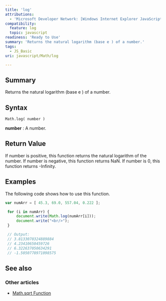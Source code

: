 ```yaml
---
title: 'log'
attributions:
  - 'Microsoft Developer Network: [Windows Internet Explorer JavaScript reference Article](http://msdn.microsoft.com/en-us/library/ie/yek4tbz0%28v=vs.94%29.aspx)'
compatibility:
  feature: log
  topic: javascript
readiness: 'Ready to Use'
summary: 'Returns the natural logarithm (base e ) of a number.'
tags:
  - JS_Basic
uri: javascript/Math/log

---
```

## Summary

Returns the natural logarithm (base e ) of a number.

## Syntax

    Math.log( number )

**number**
:   A number.

## Return Value

If number is positive, this function returns the natural logarithm of the number. If number is negative, this function returns NaN. If number is 0, this function returns -Infinity.

## Examples

The following code shows how to use this function.

``` js
var numArr = [ 45.3, 69.0, 557.04, 0.222 ];

 for (i in numArr) {
     document.write(Math.log(numArr[i]));
     document.write("<br/>");
 }

 // Output:
 // 3.8133070324889884
 // 4.23410650459726
 // 6.322637050634291
 // -1.5050778971098575
```

## See also

### Other articles

-   [Math.sqrt Function](/javascript/Math/sqrt)

